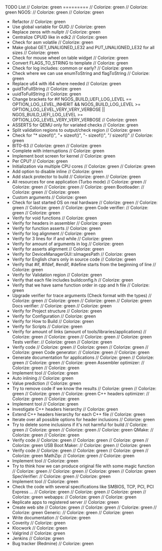TODO List                                                                                                                                                                                                // Colorize: green
=========                                                                                                                                                                                                // Colorize: green
                                                                                                                                                                                                         // Colorize: green
NGOS:                                                                                                                                                                                                    // Colorize: green
                                                                                                                                                                                                         // Colorize: green
- Refactor                                                                                                                                                                                               // Colorize: green
- Use global variable for GUID                                                                                                                                                                           // Colorize: green
- Replace zeros with nullptr                                                                                                                                                                             // Colorize: green
- Centralize CPUID like in edk2                                                                                                                                                                          // Colorize: green
- Check for asm volatile                                                                                                                                                                                 // Colorize: green
- Make global GET_UNALIGNED_LE32 and PUT_UNALIGNED_LE32 for all sizes                                                                                                                                    // Colorize: green
- Check for mouse wheel on table widget                                                                                                                                                                  // Colorize: green
- Convert FLAGS_TO_STRING to template                                                                                                                                                                    // Colorize: green
- Check for log includes: common or early?                                                                                                                                                               // Colorize: green
- Check where we can use enumToString and flagToString                                                                                                                                                   // Colorize: green
- Replace u64 with i64 where needed                                                                                                                                                                      // Colorize: green
- guidToFullString                                                                                                                                                                                       // Colorize: green
- uuidToFullString                                                                                                                                                                                       // Colorize: green
- Change brackets for #if NGOS_BUILD_UEFI_LOG_LEVEL == OPTION_LOG_LEVEL_INHERIT && NGOS_BUILD_LOG_LEVEL >= OPTION_LOG_LEVEL_VERY_VERY_VERBOSE || NGOS_BUILD_UEFI_LOG_LEVEL >= OPTION_LOG_LEVEL_VERY_VERY_VERBOSE // Colorize: green
- ASSERTS for QEMU only for variated checks                                                                                                                                                              // Colorize: green
- Split validation regions to output/check region                                                                                                                                                        // Colorize: green
- Check for "* sizeof()",  "+ sizeof()", "- sizeof()", "/ sizeof()"                                                                                                                                      // Colorize: green
- BIT0-63                                                                                                                                                                                                // Colorize: green
                                                                                                                                                                                                         // Colorize: green
- Complete with interruptions                                                                                                                                                                            // Colorize: green
- Implement boot screen for kernel                                                                                                                                                                       // Colorize: green
- Per CPU?                                                                                                                                                                                               // Colorize: green
- Initialization via multiple CPU cores                                                                                                                                                                  // Colorize: green
                                                                                                                                                                                                         // Colorize: green
- Add option to disable inline                                                                                                                                                                           // Colorize: green
- Add stack protector to build                                                                                                                                                                           // Colorize: green
                                                                                                                                                                                                         // Colorize: green
- All resources for one application (Turbo mode)                                                                                                                                                         // Colorize: green
                                                                                                                                                                                                         // Colorize: green
                                                                                                                                                                                                         // Colorize: green
                                                                                                                                                                                                         // Colorize: green
Bootloader:                                                                                                                                                                                              // Colorize: green
                                                                                                                                                                                                         // Colorize: green
- Custom arguments                                                                                                                                                                                       // Colorize: green
- Check for last started OS on real hardware                                                                                                                                                             // Colorize: green
                                                                                                                                                                                                         // Colorize: green
                                                                                                                                                                                                         // Colorize: green
                                                                                                                                                                                                         // Colorize: green
Code verifier:                                                                                                                                                                                           // Colorize: green
                                                                                                                                                                                                         // Colorize: green
- Verify for void functions                                                                                                                                                                              // Colorize: green
- Verify for headers in assembler                                                                                                                                                                        // Colorize: green
- Verify for function asserts                                                                                                                                                                            // Colorize: green
- Verify for log alignment                                                                                                                                                                               // Colorize: green
- Verify for 3 lines for if and while                                                                                                                                                                    // Colorize: green
- Verify for amount of arguments in log                                                                                                                                                                  // Colorize: green
- Verify for asserts alignment                                                                                                                                                                           // Colorize: green
- Verify for DeviceManagerGUI::sImagesPath                                                                                                                                                               // Colorize: green
- Verify for English chars only in source code                                                                                                                                                           // Colorize: green
- Verify that #if, #ifdef, #endif, #define starts from the beginning of line                                                                                                                             // Colorize: green
- Verify for Validation region                                                                                                                                                                           // Colorize: green
- Verify that each file includes buildconfig.h                                                                                                                                                           // Colorize: green
- Verify that we have same function order in cpp and h file                                                                                                                                              // Colorize: green
- Upgrade verifier for trace arguments (Check format with the types)                                                                                                                                     // Colorize: green
                                                                                                                                                                                                         // Colorize: green
                                                                                                                                                                                                         // Colorize: green
                                                                                                                                                                                                         // Colorize: green
Docs verifier:                                                                                                                                                                                           // Colorize: green
                                                                                                                                                                                                         // Colorize: green
- Verify for Project structure                                                                                                                                                                           // Colorize: green
- Verify for Configuration                                                                                                                                                                               // Colorize: green
- Verify for How to Build                                                                                                                                                                                // Colorize: green
- Verify for Scripts                                                                                                                                                                                     // Colorize: green
- Verify for amount of links (amount of tools/libraries/applications)                                                                                                                                    // Colorize: green
                                                                                                                                                                                                         // Colorize: green
                                                                                                                                                                                                         // Colorize: green
                                                                                                                                                                                                         // Colorize: green
Tests verifier:                                                                                                                                                                                          // Colorize: green
                                                                                                                                                                                                         // Colorize: green
- Verify code                                                                                                                                                                                            // Colorize: green
                                                                                                                                                                                                         // Colorize: green
                                                                                                                                                                                                         // Colorize: green
                                                                                                                                                                                                         // Colorize: green
Code generator:                                                                                                                                                                                          // Colorize: green
                                                                                                                                                                                                         // Colorize: green
- Generate documentation for applications                                                                                                                                                                // Colorize: green
                                                                                                                                                                                                         // Colorize: green
                                                                                                                                                                                                         // Colorize: green
                                                                                                                                                                                                         // Colorize: green
Assembler optimizer:                                                                                                                                                                                     // Colorize: green
                                                                                                                                                                                                         // Colorize: green
- Implement tool                                                                                                                                                                                         // Colorize: green
- Auto inlining                                                                                                                                                                                          // Colorize: green
- Value prediction                                                                                                                                                                                       // Colorize: green
- Try to remove code if we know the results                                                                                                                                                              // Colorize: green
                                                                                                                                                                                                         // Colorize: green
                                                                                                                                                                                                         // Colorize: green
                                                                                                                                                                                                         // Colorize: green
C++ headers optimizer:                                                                                                                                                                                   // Colorize: green
                                                                                                                                                                                                         // Colorize: green
- Implement tool                                                                                                                                                                                         // Colorize: green
- Investigate C++ headers hierarchy                                                                                                                                                                      // Colorize: green
- Extend C++ headers hierarchy for each C++ file                                                                                                                                                         // Colorize: green
- Iterate over all possible options for header inclusions                                                                                                                                                // Colorize: green
- Try to delete some inclusions if it's not harmful for build                                                                                                                                            // Colorize: green
                                                                                                                                                                                                         // Colorize: green
                                                                                                                                                                                                         // Colorize: green
                                                                                                                                                                                                         // Colorize: green
QMake:                                                                                                                                                                                                   // Colorize: green
                                                                                                                                                                                                         // Colorize: green
- Verify code                                                                                                                                                                                            // Colorize: green
                                                                                                                                                                                                         // Colorize: green
                                                                                                                                                                                                         // Colorize: green
                                                                                                                                                                                                         // Colorize: green
USB Boot Maker:                                                                                                                                                                                          // Colorize: green
                                                                                                                                                                                                         // Colorize: green
- Verify code                                                                                                                                                                                            // Colorize: green
                                                                                                                                                                                                         // Colorize: green
                                                                                                                                                                                                         // Colorize: green
                                                                                                                                                                                                         // Colorize: green
MathZip:                                                                                                                                                                                                 // Colorize: green
                                                                                                                                                                                                         // Colorize: green
- Implement tool                                                                                                                                                                                         // Colorize: green
- Try to think how we can produce original file with some magic function                                                                                                                                 // Colorize: green
                                                                                                                                                                                                         // Colorize: green
                                                                                                                                                                                                         // Colorize: green
                                                                                                                                                                                                         // Colorize: green
SpecVerifier:                                                                                                                                                                                            // Colorize: green
                                                                                                                                                                                                         // Colorize: green
- Implement tool                                                                                                                                                                                         // Colorize: green
- Check the code with several specifications like SMBIOS, TCP, PCI, PCI Express ...                                                                                                                      // Colorize: green
                                                                                                                                                                                                         // Colorize: green
                                                                                                                                                                                                         // Colorize: green
                                                                                                                                                                                                         // Colorize: green
webapps:                                                                                                                                                                                                 // Colorize: green
                                                                                                                                                                                                         // Colorize: green
- Replicate apps to registered server                                                                                                                                                                    // Colorize: green
- Create web site                                                                                                                                                                                        // Colorize: green
                                                                                                                                                                                                         // Colorize: green
                                                                                                                                                                                                         // Colorize: green
                                                                                                                                                                                                         // Colorize: green
Generic:                                                                                                                                                                                                 // Colorize: green
                                                                                                                                                                                                         // Colorize: green
- Write documentation                                                                                                                                                                                    // Colorize: green
- Coverity                                                                                                                                                                                               // Colorize: green
- Klocwork                                                                                                                                                                                               // Colorize: green
- Valgrind                                                                                                                                                                                               // Colorize: green
- Jenkins                                                                                                                                                                                                // Colorize: green
- Bug tracker (Redmine)                                                                                                                                                                                  // Colorize: green

